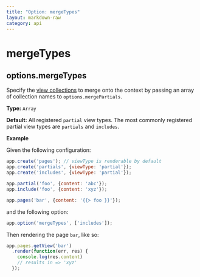 ```yaml
---
title: "Option: mergeTypes"
layout: markdown-raw
category: api
---
```

# mergeTypes

## options.mergeTypes

Specify the [view collections](view-collections.md) to merge onto the context by passing an array of collection names to `options.mergePartials`.

**Type:** `Array`

**Default:** All registered `partial` view types. The most commonly registered partial view types are `partials` and `includes`.

**Example**

Given the following configuration:

```js
app.create('pages'); // viewType is renderable by default
app.create('partials', {viewType: 'partial'});
app.create('includes', {viewType: 'partial'});

app.partial('foo', {content: 'abc'});
app.include('foo', {content: 'xyz'});

app.pages('bar', {content: '{{> foo }}'});
```

and the following option:

```js
app.option('mergeTypes', ['includes']);
```

Then rendering the page `bar`, like so:

```js
app.pages.getView('bar')
  .render(function(err, res) {
    console.log(res.content)
    // results in => 'xyz'
  });
```
